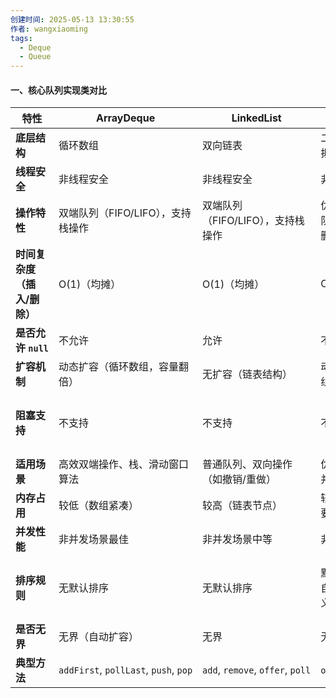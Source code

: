 ```yaml
---
创建时间: 2025-05-13 13:30:55
作者: wangxiaoming
tags:
  - Deque
  - Queue
---
```

#### 一、核心队列实现类对比

| **特性**​             | ​**ArrayDeque**​                      | ​**LinkedList**​                 | ​**PriorityQueue**​      | ​**PriorityBlockingQueue**​ | ​**ConcurrentLinkedDeque**​           | ​**LinkedBlockingDeque**​      | ​**SynchronousQueue**​ | ​**DelayQueue**​            | ​**LinkedTransferQueue**​ |
| ------------------- | ------------------------------------- | -------------------------------- | ------------------------ | --------------------------- | ------------------------------------- | ------------------------------ | ---------------------- | --------------------------- | ------------------------- |
| ​**底层结构**​          | 循环数组                                  | 双向链表                             | 二叉堆（数组模拟）                | 二叉堆（数组模拟）                   | 双向链表                                  | 单向链表                           | 无缓冲（直接传递）              | 优先级堆（数组模拟）                  | 无界链表                      |
| ​**线程安全**​          | 非线程安全                                 | 非线程安全                            | 非线程安全                    | 线程安全（锁）                     | 线程安全（CAS）                             | 线程安全（锁）                        | 线程安全（CAS）              | 线程安全（锁）                     | 线程安全（CAS）                 |
| ​**操作特性**​          | 双端队列（FIFO/LIFO），支持栈操作                 | 双端队列（FIFO/LIFO），支持栈操作            | 优先级队列（仅队尾插入，队头删除）        | 优先级队列（阻塞）                   | 双端队列（FIFO/LIFO）                       | 双端队列（FIFO/LIFO）                | 无存储（直接传递）              | 延迟队列（按延迟时间排序）               | 无界队列（支持高效传输）              |
| ​**时间复杂度（插入/删除）​**​ | O(1)（均摊）                              | O(1)（均摊）                         | O(log n)                 | O(log n)                    | O(1)（均摊）                              | O(1)（非阻塞） / O(log n)（阻塞）       | O(1)（直接传递）             | O(log n)                    | O(1)（均摊）                  |
| ​**是否允许 `null`**​   | 不允许                                   | 允许                               | 不允许                      | 不允许                         | 允许                                    | 允许                             | 不允许                    | 不允许                         | 允许                        |
| ​**扩容机制**​          | 动态扩容（循环数组，容量翻倍）                       | 无扩容（链表结构）                        | 动态扩容（数组，容量翻倍）            | 动态扩容（数组，容量翻倍）               | 无扩容（链表结构）                             | 可选有界（默认无界）                     | 无扩容                    | 无扩容                         | 无扩容                       |
| ​**阻塞支持**​          | 不支持                                   | 不支持                              | 不支持                      | 支持（`put`/`take`）            | 不支持                                   | 支持（`put`/`take`）               | 支持（直接传递）               | 支持（`take` 阻塞直到元素可用）         | 不支持                       |
| ​**适用场景**​          | 高效双端操作、栈、滑动窗口算法                       | 普通队列、双向操作（如撤销/重做）                | 优先级调度（非并发）               | 优先级任务调度（并发）                 | 高并发双端操作                               | 生产者-消费者模型（有界阻塞）                | 直接任务传递（如线程池任务交接）       | 定时任务调度                      | 高吞吐量任务传输（如并行计算）           |
| ​**内存占用**​          | 较低（数组紧凑）                              | 较高（链表节点）                         | 较高（堆结构需要额外指针）            | 较高（堆结构 + 锁）                 | 较高（链表节点）                              | 较高（链表节点 + 锁）                   | 极低（无存储）                | 较高（堆结构 + 锁）                 | 较高（链表节点）                  |
| ​**并发性能**​          | 非并发场景最佳                               | 非并发场景中等                          | 非并发场景最佳                  | 锁竞争可能成为瓶颈                   | 高吞吐量（无锁）                              | 锁竞争可能成为瓶颈                      | 高吞吐量（无锁）               | 锁竞争可能成为瓶颈                   | 高吞吐量（无锁）                  |
| ​**排序规则**​          | 无默认排序                                 | 无默认排序                            | 默认小顶堆（可自定义 `Comparator`） | 默认小顶堆（可自定义 `Comparator`）    | 无默认排序                                 | 无默认排序                          | 无排序                    | 元素需实现 `Delayed` 接口（按延迟时间排序） | 无默认排序                     |
| ​**是否无界**​          | 无界（自动扩容）                              | 无界                               | 无界                       | 无界                          | 无界                                    | 可选有界                           | 无界                     | 无界                          | 无界                        |
| ​**典型方法**​          | `addFirst`, `pollLast`, `push`, `pop` | `add`, `remove`, `offer`, `poll` | `offer`, `poll`, `peek`  | `offer`, `poll`, `peek`     | `addFirst`, `pollLast`, `push`, `pop` | `put`, `take`, `offer`, `poll` | `put`, `take`          | `put`, `take`               | `offer`, `poll`           |
